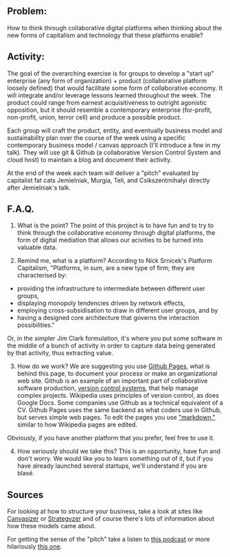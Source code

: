 ## Problem: 
How to think through collaborative digital platforms when thinking about the new forms of capitalism and technology that these platforms enable?

## Activity: 

The goal of the overarching exercise is for groups to develop a "start up" enterprise (any form of organization) + product (collaborative platform loosely defined) that would facilitate some form of collaborative economy. It will integrate and/or leverage lessons learned throughout the week. The product could range from earnest acquisitiveness to outright agonistic opposition, but it should resemble a contemporary enterprise (for-profit, non-profit, union, terror cell) and produce a possible product.

Each group will craft the product, entity, and eventually business model and sustainability plan over the course of the week using a specific contemporary business model / canvas approach (I'll introduce a few in my talk). They will use git & Github (a collaborative Version Control System and cloud host) to maintain a blog and document their activity.

At the end of the week each team will deliver a "pitch" evaluated by capitalist fat cats Jemielniak, Murgia, Teli, and Csikszentmihalyi directly after Jemielniak's talk.

## F.A.Q. 
1. What is the point?
The point of this project is to have fun and to try to think through the collaborative economy through digital platforms, the form of digital mediation that allows our acivities to be turned into valuable data.

2. Remind me, what is a platform? According to Nick Srnicek's Platform Capitalism,
"Platforms, in sum, are a new type of firm; they are characterised by:
 * providing the infrastructure to intermediate between different user groups, 
 * displaying monopoly tendencies driven by network effects, 
 * employing cross-subsidisation to draw in different user groups, and by
 * having a designed core architecture that governs the interaction possibilities."

Or, in the simpler Jim Clark formulation, it's where you put some software in the middle of a bunch of activity in order to capture data being generated by that activity, thus extracting value.                

3. How do we work?
We are suggesting you use [Github Pages](https://pages.github.com/), what is behind this page, to document your process or make an organizational web site. Github is an example of an important part of collaborative software production, [version control systems](https://en.wikipedia.org/wiki/Version_control), that help manage complex projects. Wikipedia uses principles of version control, as does Google Docs. Some companies use Github as a technical equivalent of a CV. Github Pages uses the same backend as what coders use in Github, but serves simple web pages. To edit the pages you use ["markdown,"](https://guides.github.com/features/mastering-markdown/) similar to how Wikipedia pages are edited. 

Obviously, if you have another platform that you prefer, feel free to use it.

4. How seriously should we take this?
This is an opportunity, have fun and don't worry. We would like you to learn something out of it, but if you have already launched several startups, we'll understand if you are blasé.

## Sources

For looking at how to structure your business, take a look at sites like [Canvasizer](https://canvanizer.com/choose-canvas) or [Strategyzer](https://strategyzer.com/canvas/business-model-canvas) and of course there's lots of information about how these models came about.

For getting the sense of the "pitch" take a listen to [this podcast](https://gimletmedia.com/show/thepitch/all/) or more hilariously [this one](https://gimletmedia.com/episode/1-how-not-to-pitch-a-billionaire/).

